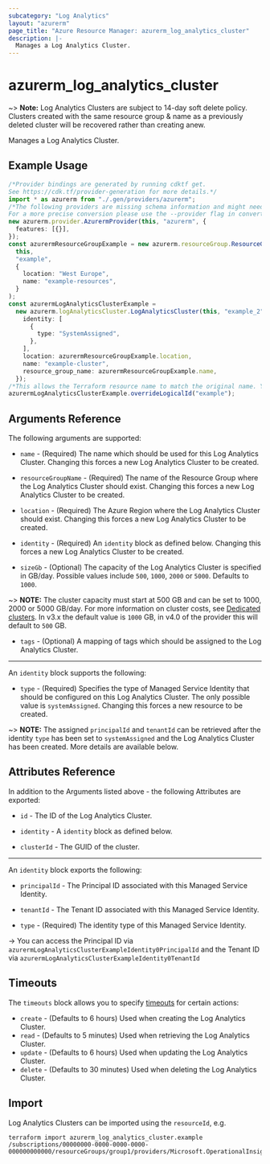 ```yaml
---
subcategory: "Log Analytics"
layout: "azurerm"
page_title: "Azure Resource Manager: azurerm_log_analytics_cluster"
description: |-
  Manages a Log Analytics Cluster.
---
```


# azurerm\_log\_analytics\_cluster

\~> **Note:** Log Analytics Clusters are subject to 14-day soft delete policy. Clusters created with the same resource group & name as a previously deleted cluster will be recovered rather than creating anew.

Manages a Log Analytics Cluster.

## Example Usage

```typescript
/*Provider bindings are generated by running cdktf get.
See https://cdk.tf/provider-generation for more details.*/
import * as azurerm from "./.gen/providers/azurerm";
/*The following providers are missing schema information and might need manual adjustments to synthesize correctly: azurerm.
For a more precise conversion please use the --provider flag in convert.*/
new azurerm.provider.AzurermProvider(this, "azurerm", {
  features: [{}],
});
const azurermResourceGroupExample = new azurerm.resourceGroup.ResourceGroup(
  this,
  "example",
  {
    location: "West Europe",
    name: "example-resources",
  }
);
const azurermLogAnalyticsClusterExample =
  new azurerm.logAnalyticsCluster.LogAnalyticsCluster(this, "example_2", {
    identity: [
      {
        type: "SystemAssigned",
      },
    ],
    location: azurermResourceGroupExample.location,
    name: "example-cluster",
    resource_group_name: azurermResourceGroupExample.name,
  });
/*This allows the Terraform resource name to match the original name. You can remove the call if you don't need them to match.*/
azurermLogAnalyticsClusterExample.overrideLogicalId("example");

```

## Arguments Reference

The following arguments are supported:

*   `name` - (Required) The name which should be used for this Log Analytics Cluster. Changing this forces a new Log Analytics Cluster to be created.

*   `resourceGroupName` - (Required) The name of the Resource Group where the Log Analytics Cluster should exist. Changing this forces a new Log Analytics Cluster to be created.

*   `location` - (Required) The Azure Region where the Log Analytics Cluster should exist. Changing this forces a new Log Analytics Cluster to be created.

*   `identity` - (Required) An `identity` block as defined below. Changing this forces a new Log Analytics Cluster to be created.

*   `sizeGb` - (Optional) The capacity of the Log Analytics Cluster is specified in GB/day. Possible values include `500`, `1000`, `2000` or `5000`. Defaults to `1000`.

\~> **NOTE:** The cluster capacity must start at 500 GB and can be set to 1000, 2000 or 5000 GB/day. For more information on cluster costs, see [Dedicated clusters](https://docs.microsoft.com/en-us/azure/azure-monitor/logs/cost-logs#dedicated-clusters). In v3.x the default value is `1000` GB, in v4.0 of the provider this will default to `500` GB.

* `tags` - (Optional) A mapping of tags which should be assigned to the Log Analytics Cluster.

***

An `identity` block supports the following:

* `type` - (Required) Specifies the type of Managed Service Identity that should be configured on this Log Analytics Cluster. The only possible value is `systemAssigned`. Changing this forces a new resource to be created.

\~> **NOTE:** The assigned `principalId` and `tenantId` can be retrieved after the identity `type` has been set to `systemAssigned` and the Log Analytics Cluster has been created. More details are available below.

## Attributes Reference

In addition to the Arguments listed above - the following Attributes are exported:

*   `id` - The ID of the Log Analytics Cluster.

*   `identity` - A `identity` block as defined below.

*   `clusterId` - The GUID of the cluster.

***

An `identity` block exports the following:

*   `principalId` - The Principal ID associated with this Managed Service Identity.

*   `tenantId` - The Tenant ID associated with this Managed Service Identity.

*   `type` - (Required) The identity type of this Managed Service Identity.

\-> You can access the Principal ID via `azurermLogAnalyticsClusterExampleIdentity0PrincipalId` and the Tenant ID via `azurermLogAnalyticsClusterExampleIdentity0TenantId`

## Timeouts

The `timeouts` block allows you to specify [timeouts](https://www.terraform.io/language/resources/syntax#operation-timeouts) for certain actions:

* `create` - (Defaults to 6 hours) Used when creating the Log Analytics Cluster.
* `read` - (Defaults to 5 minutes) Used when retrieving the Log Analytics Cluster.
* `update` - (Defaults to 6 hours) Used when updating the Log Analytics Cluster.
* `delete` - (Defaults to 30 minutes) Used when deleting the Log Analytics Cluster.

## Import

Log Analytics Clusters can be imported using the `resourceId`, e.g.

```shell
terraform import azurerm_log_analytics_cluster.example /subscriptions/00000000-0000-0000-0000-000000000000/resourceGroups/group1/providers/Microsoft.OperationalInsights/clusters/cluster1
```
